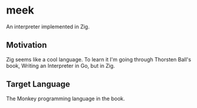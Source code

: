 # meek

An interpreter implemented in Zig.

## Motivation

Zig seems like a cool language. To learn it I'm going through Thorsten Ball's book, Writing an Interpreter in Go, but in Zig.

## Target Language

The Monkey programming language in the book.
